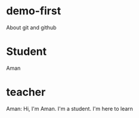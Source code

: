 # demo-first
About git and github

# Student
 Aman

 # teacher
  Aman: Hi, I'm Aman. I'm a student. I'm here to learn